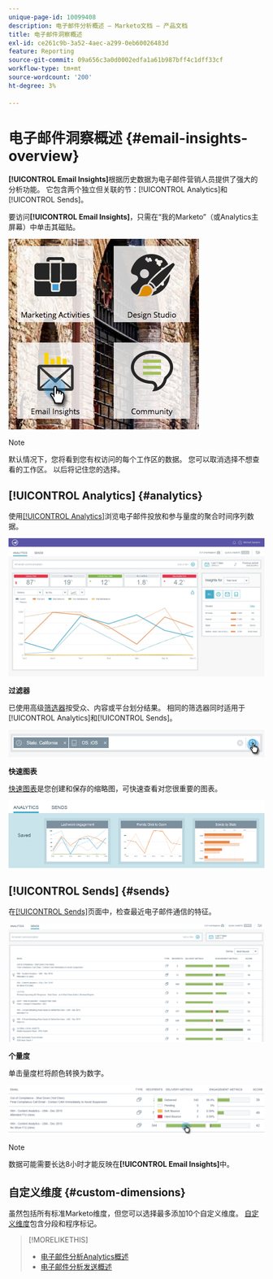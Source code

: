 ```yaml
---
unique-page-id: 10099408
description: 电子邮件分析概述 — Marketo文档 — 产品文档
title: 电子邮件洞察概述
exl-id: ce261c9b-3a52-4aec-a299-0eb60026483d
feature: Reporting
source-git-commit: 09a656c3a0d0002edfa1a61b987bff4c1dff33cf
workflow-type: tm+mt
source-wordcount: '200'
ht-degree: 3%

---
```


# 电子邮件洞察概述 {#email-insights-overview}

**[!UICONTROL Email Insights]**&#x200B;根据历史数据为电子邮件营销人员提供了强大的分析功能。 它包含两个独立但关联的节：[!UICONTROL Analytics]和[!UICONTROL Sends]。

要访问&#x200B;**[!UICONTROL Email Insights]**，只需在“我的Marketo”（或Analytics主屏幕）中单击其磁贴。

![](assets/icon.png)

>[!NOTE]
>
>默认情况下，您将看到您有权访问的每个工作区的数据。 您可以取消选择不想查看的工作区。 以后将记住您的选择。

## [!UICONTROL Analytics] {#analytics}

使用[[!UICONTROL Analytics]](/help/marketo/product-docs/reporting/email-insights/email-insights-analytics-overview.md)浏览电子邮件投放和参与量度的聚合时间序列数据。

![](assets/emailanalytics.jpg)

**过滤器**

已使用高级[筛选器](/help/marketo/product-docs/reporting/email-insights/filtering-in-email-insights.md)按受众、内容或平台划分结果。 相同的筛选器同时适用于[!UICONTROL Analytics]和[!UICONTROL Sends]。

![](assets/filter.png)

**快速图表**

[快速图表](/help/marketo/product-docs/reporting/email-insights/email-insights-quick-charts.md)是您创建和保存的缩略图，可快速查看对您很重要的图表。

![](assets/three.png)

## [!UICONTROL Sends] {#sends}

在[[!UICONTROL Sends]](/help/marketo/product-docs/reporting/email-insights/email-insights-sends-overview.md)页面中，检查最近电子邮件通信的特征。

![](assets/two.png)

**个量度**

单击量度栏将颜色转换为数字。

![](assets/delivery-metrics.png)

>[!NOTE]
>
>数据可能需要长达8小时才能反映在&#x200B;**[!UICONTROL Email Insights]**&#x200B;中。

## 自定义维度 {#custom-dimensions}

虽然包括所有标准Marketo维度，但您可以选择最多添加10个自定义维度。 [自定义维度](/help/marketo/product-docs/reporting/email-insights/custom-dimensions-for-email-insights.md)包含分段和程序标记。

>[!MORELIKETHIS]
>
>* [电子邮件分析Analytics概述](/help/marketo/product-docs/reporting/email-insights/email-insights-analytics-overview.md)
>* [电子邮件分析发送概述](/help/marketo/product-docs/reporting/email-insights/email-insights-sends-overview.md)
